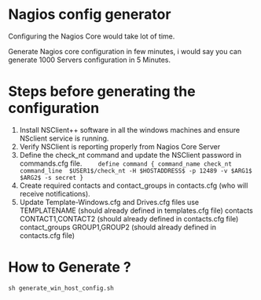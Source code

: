 # Nagios config generator

Configuring the Nagios Core would take lot of time. 

Generate Nagios core configuration in few minutes, i would say you can generate 1000 Servers configuration in 5 Minutes.

# Steps before generating the configuration

1. Install NSClient++ software in all the windows machines and ensure NSclient service is running.
2. Verify NSClient is reporting properly from Nagios Core Server
3. Define the check_nt command and update the NSClient password in commands.cfg file.
`    define command {
    command_name check_nt
    command_line  $USER1$/check_nt -H $HOSTADDRESS$ -p 12489 -v $ARG1$ $ARG2$ -s secret
    }`
4. Create required contacts and contact_groups in contacts.cfg (who will receive notifications).
5. Update Template-Windows.cfg and Drives.cfg files
    use TEMPLATENAME (should already defined in templates.cfg file)
    contacts  CONTACT1,CONTACT2 (should already defined in contacts.cfg file)
    contact_groups  GROUP1,GROUP2 (should already defined in contacts.cfg file)

# How to Generate ?

`sh generate_win_host_config.sh`
